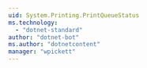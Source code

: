 ```yaml
---
uid: System.Printing.PrintQueueStatus
ms.technology: 
  - "dotnet-standard"
author: "dotnet-bot"
ms.author: "dotnetcontent"
manager: "wpickett"
---
```

